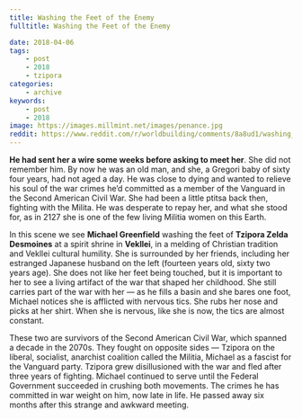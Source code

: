 ```yaml
---
title: Washing the Feet of the Enemy
fulltitle: Washing the Feet of the Enemy

date: 2018-04-06
tags:
    - post
    - 2018
    - tzipora
categories:
    - archive
keywords:
    - post
    - 2018
image: https://images.millmint.net/images/penance.jpg
reddit: https://www.reddit.com/r/worldbuilding/comments/8a8ud1/washing_the_feet_of_the_enemy/
---
```


**He had sent her a wire some weeks before asking to meet her**. She did not remember him. By now he was an old man, and she, a Gregori baby of sixty four years, had not aged a day. He was close to dying and wanted to relieve his soul of the war crimes he’d committed as a member of the Vanguard in the Second American Civil War. She had been a little ptitsa back then, fighting with the Milita. He was desperate to repay her, and what she stood for, as in 2127 she is one of the few living Militia women on this Earth.

In this scene we see **Michael Greenfield** washing the feet of **Tzipora Zelda Desmoines** at a spirit shrine in **Vekllei**, in a melding of Christian tradition and Vekllei cultural humility. She is surrounded by her friends, including her estranged Japanese husband on the left (fourteen years old, sixty two years age). She does not like her feet being touched, but it is important to her to see a living artifact of the war that shaped her childhood. She still carries part of the war with her  —  as he fills a basin and she bares one foot, Michael notices she is afflicted with nervous tics. She rubs her nose and picks at her shirt. When she is nervous, like she is now, the tics are almost constant.

These two are survivors of the Second American Civil War, which spanned a decade in the 2070s. They fought on opposite sides  —  Tzipora on the liberal, socialist, anarchist coalition called the Militia, Michael as a fascist for the Vanguard party. Tzipora grew disillusioned with the war and fled after three years of fighting. Michael continued to serve until the Federal Government succeeded in crushing both movements. The crimes he has committed in war weight on him, now late in life. He passed away six months after this strange and awkward meeting.
